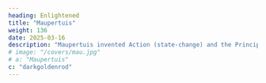 ```yaml
---
heading: Enlightened
title: "Maupertuis"
weight: 136
date: 2025-03-16
description: "Maupertuis invented Action (state-change) and the Principle of Least Action"
# image: "/covers/mau.jpg"
# a: "Maupertuis"
c: "darkgoldenrod"
---
```

